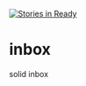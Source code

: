 [![Stories in Ready](https://badge.waffle.io/melvincarvalho/inbox.png?label=ready&title=Ready)](https://waffle.io/melvincarvalho/inbox)
# inbox
solid inbox
